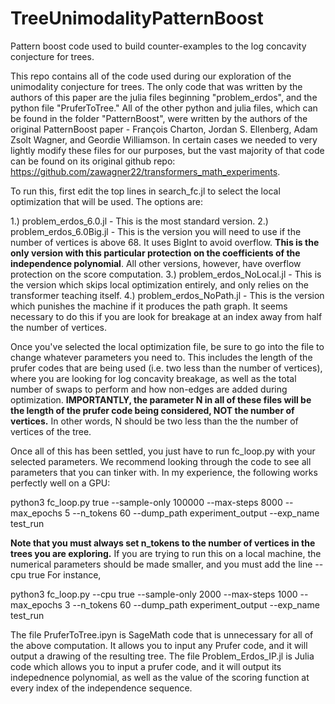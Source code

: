 # TreeUnimodalityPatternBoost
Pattern boost code used to build counter-examples to the log concavity conjecture for trees.

This repo contains all of the code used during our exploration of the unimodality conjecture for trees. The only code that was written by the authors of this paper are the julia files beginning "problem_erdos", and the python file "PruferToTree." All of the other python and julia files, which can be found in the folder "PatternBoost", were written by the authors of the original PatternBoost paper - François Charton, Jordan S. Ellenberg, Adam Zsolt Wagner, and Geordie Williamson. In certain cases we needed to very lightly modify these files for our purposes, but the vast majority of that code can be found on its original github repo: https://github.com/zawagner22/transformers_math_experiments.

To run this, first edit the top lines in search_fc.jl to select the local optimization that will be used. The options are:

1.) problem_erdos_6.0.jl - This is the most standard version.
2.) problem_erdos_6.0Big.jl - This is the version you will need to use if the number of vertices is above 68. It uses BigInt to avoid overflow. **This is the only version with this particular protection on the coefficients of the independence polynomial**. All other versions, however, have overflow protection on the score computation.
3.) problem_erdos_NoLocal.jl - This is the version which skips local optimization entirely, and only relies on the transformer teaching itself.
4.) problem_erdos_NoPath.jl - This is the version which punishes the machine if it produces the path graph. It seems necessary to do this if you are look for breakage at an index away from half the number of vertices.

Once you've selected the local optimization file, be sure to go into the file to change whatever parameters you need to. This includes the length of the prufer codes that are being used (i.e. two less than the number of vertices), where you are looking for log concavity breakage, as well as the total number of swaps to perform and how non-edges are added during optimization. **IMPORTANTLY, the parameter N in all of these files will be the length of the prufer code being considered, NOT the number of vertices.** In other words, N should be two less than the the number of vertices of the tree.

Once all of this has been settled, you just have to run fc_loop.py with your selected parameters. We recommend looking through the code to see all parameters that you can tinker with. In my experience, the following works perfectly well on a GPU:

python3 fc_loop.py true --sample-only 100000 --max-steps 8000 --max_epochs 5 --n_tokens 60  --dump_path experiment_output --exp_name test_run

**Note that you must always set n_tokens to the number of vertices in the trees you are exploring.** If you are trying to run this on a local machine, the numerical parameters should be made smaller, and you must add the line --cpu true For instance,

python3 fc_loop.py --cpu true --sample-only 2000 --max-steps 1000 --max_epochs 3 --n_tokens 60 --dump_path experiment_output --exp_name test_run

The file PruferToTree.ipyn is SageMath code that is unnecessary for all of the above computation. It allows you to input any Prufer code, and it will output a drawing of the resulting tree. The file Problem_Erdos_IP.jl is Julia code which allows you to input a prufer code, and it will output its indepednence polynomial, as well as the value of the scoring function at every index of the independence sequence.
